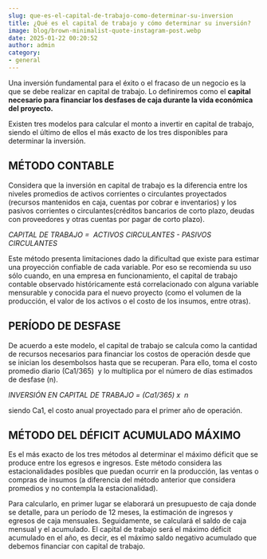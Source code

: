 ```yaml
---
slug: que-es-el-capital-de-trabajo-como-determinar-su-inversion
title: ¿Qué es el capital de trabajo y cómo determinar su inversión?
image: blog/brown-minimalist-quote-instagram-post.webp
date: 2025-01-22 00:20:52
author: admin
category:
- general
---
```





Una inversión fundamental para el éxito o el fracaso de un negocio es la que se debe realizar en capital de trabajo. Lo definiremos como el **capital necesario para financiar los desfases de caja durante la vida económica del proyecto.** 

Existen tres modelos para calcular el monto a invertir en capital de trabajo, siendo el último de ellos el más exacto de los tres disponibles para determinar la inversión. 

## MÉTODO CONTABLE

Considera que la inversión en capital de trabajo es la diferencia entre los niveles promedios de activos corrientes o circulantes proyectados (recursos mantenidos en caja, cuentas por cobrar e inventarios) y los pasivos corrientes o circulantes(créditos bancarios de corto plazo, deudas con proveedores y otras cuentas por pagar de corto plazo).





_CAPITAL DE TRABAJO =  ACTIVOS CIRCULANTES - PASIVOS CIRCULANTES_ 


Este método presenta limitaciones dado la dificultad que existe para estimar una proyección confiable de cada variable. Por eso se recomienda su uso sólo cuando, en una empresa en funcionamiento, el capital de trabajo contable observado históricamente está correlacionado con alguna variable mensurable y conocida para el nuevo proyecto (como el volumen de la producción, el valor de los activos o el costo de los insumos, entre otras). 





## PERÍODO DE DESFASE

De acuerdo a este modelo, el capital de trabajo se calcula como la cantidad de recursos necesarios para financiar los costos de operación desde que se inician los desembolsos hasta que se recuperan. Para ello, toma el costo promedio diario (Ca1/365)  y lo multiplica por el número de días estimados de desfase (n).





_INVERSIÓN EN CAPITAL DE TRABAJO = (Ca1/365) x  n_   





siendo Ca1, el costo anual proyectado para el primer año de operación. 





## MÉTODO DEL DÉFICIT ACUMULADO MÁXIMO

Es el más exacto de los tres métodos al determinar el máximo déficit que se produce entre los egresos e ingresos. Este método considera las estacionalidades posibles que puedan ocurrir en la producción, las ventas o compras de insumos (a diferencia del método anterior que considera promedios y no contempla la estacionalidad).

Para calcularlo, en primer lugar se elaborará un presupuesto de caja donde se detalle, para un período de 12 meses, la estimación de ingresos y egresos de caja mensuales. Seguidamente, se calculará el saldo de caja mensual y el acumulado. El capital de trabajo será el máximo déficit acumulado en el año, es decir, es el máximo saldo negativo acumulado que debemos financiar con capital de trabajo. 




